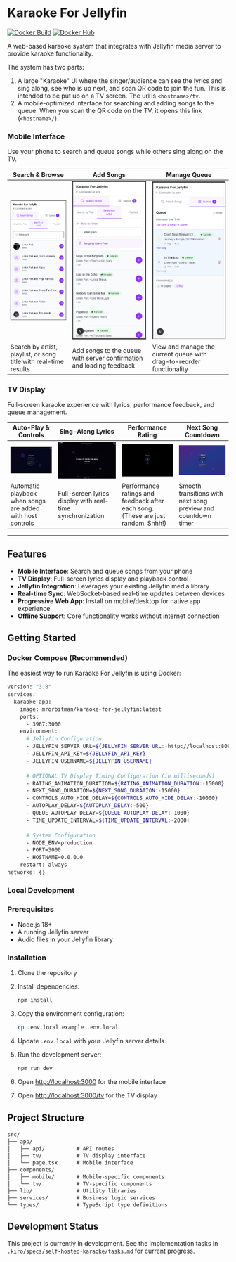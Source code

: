 # Karaoke For Jellyfin

[![Docker Build](https://github.com/your-username/karaoke-for-jellyfin/actions/workflows/docker-publish.yml/badge.svg)](https://github.com/your-username/karaoke-for-jellyfin/actions/workflows/docker-publish.yml)
[![Docker Hub](https://img.shields.io/docker/pulls/mrorbitman/karaoke-for-jellyfin)](https://hub.docker.com/r/mrorbitman/karaoke-for-jellyfin)

A web-based karaoke system that integrates with Jellyfin media server to provide karaoke functionality.

The system has two parts:

1. A large "Karaoke" UI where the singer/audience can see the lyrics and sing along, see who is up next, and scan QR code to join the fun. This is intended to be put up on a TV screen. The url is `<hostname>/tv`.
2. A mobile-optimized interface for searching and adding songs to the queue. When you scan the QR code on the TV, it opens this link (`<hostname>/`).

### Mobile Interface
Use your phone to search and queue songs while others sing along on the TV.

| Search & Browse | Add Songs | Manage Queue |
|---|---|---|
| ![Mobile Search](./screenshots/mobile-1-search-artists-playlists-songs.png) | ![Add Song](./screenshots/mobile-2-add-song-to-queue.png) | ![Queue Management](./screenshots/mobile-3-manage-queue.png) |
| Search by artist, playlist, or song title with real-time results | Add songs to the queue with server confirmation and loading feedback | View and manage the current queue with drag-to-reorder functionality |

### TV Display
Full-screen karaoke experience with lyrics, performance feedback, and queue management.

| Auto-Play & Controls | Sing-Along Lyrics | Performance Rating | Next Song Countdown |
|---|---|---|---|
| ![TV Autoplay](./screenshots/tv-1-autoplay-when-song-added.png) | ![TV Lyrics](./screenshots/tv-2-sing-along-with-lyrics.png) | ![TV Rating](./screenshots/tv-3-graded-singing-performance.png) | ![TV Next Up](./screenshots/tv-4-next-up-countdown.png) |
| Automatic playback when songs are added with host controls | Full-screen lyrics display with real-time synchronization | Performance ratings and feedback after each song. (These are just random. Shhh!) | Smooth transitions with next song preview and countdown timer |

---

## Features

- **Mobile Interface**: Search and queue songs from your phone
- **TV Display**: Full-screen lyrics display and playback control
- **Jellyfin Integration**: Leverages your existing Jellyfin media library
- **Real-time Sync**: WebSocket-based real-time updates between devices
- **Progressive Web App**: Install on mobile/desktop for native app experience
- **Offline Support**: Core functionality works without internet connection

## Getting Started

### Docker Compose (Recommended)

The easiest way to run Karaoke For Jellyfin is using Docker:

```bash
version: "3.8"
services:
  karaoke-app:
    image: mrorbitman/karaoke-for-jellyfin:latest
    ports:
      - 3967:3000
    environment:
      # Jellyfin Configuration
      - JELLYFIN_SERVER_URL=${JELLYFIN_SERVER_URL:-http://localhost:8096}
      - JELLYFIN_API_KEY=${JELLYFIN_API_KEY}
      - JELLYFIN_USERNAME=${JELLYFIN_USERNAME}

      # OPTIONAL TV Display Timing Configuration (in milliseconds)
      - RATING_ANIMATION_DURATION=${RATING_ANIMATION_DURATION:-15000}
      - NEXT_SONG_DURATION=${NEXT_SONG_DURATION:-15000}
      - CONTROLS_AUTO_HIDE_DELAY=${CONTROLS_AUTO_HIDE_DELAY:-10000}
      - AUTOPLAY_DELAY=${AUTOPLAY_DELAY:-500}
      - QUEUE_AUTOPLAY_DELAY=${QUEUE_AUTOPLAY_DELAY:-1000}
      - TIME_UPDATE_INTERVAL=${TIME_UPDATE_INTERVAL:-2000}

      # System Configuration
      - NODE_ENV=production
      - PORT=3000
      - HOSTNAME=0.0.0.0
    restart: always
networks: {}

```

### Local Development

### Prerequisites

- Node.js 18+
- A running Jellyfin server
- Audio files in your Jellyfin library

### Installation

1. Clone the repository
2. Install dependencies:

   ```bash
   npm install
   ```

3. Copy the environment configuration:

   ```bash
   cp .env.local.example .env.local
   ```

4. Update `.env.local` with your Jellyfin server details

5. Run the development server:

   ```bash
   npm run dev
   ```

6. Open [http://localhost:3000](http://localhost:3000) for the mobile interface
7. Open [http://localhost:3000/tv](http://localhost:3000/tv) for the TV display

## Project Structure

```
src/
├── app/
│   ├── api/          # API routes
│   ├── tv/           # TV display interface
│   └── page.tsx      # Mobile interface
├── components/
│   ├── mobile/       # Mobile-specific components
│   └── tv/           # TV-specific components
├── lib/              # Utility libraries
├── services/         # Business logic services
└── types/            # TypeScript type definitions
```

## Development Status

This project is currently in development. See the implementation tasks in `.kiro/specs/self-hosted-karaoke/tasks.md` for current progress.
